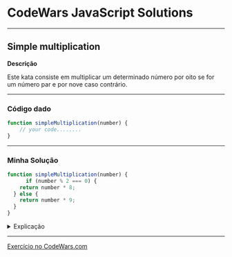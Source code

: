 # CodeWars JavaScript Solutions

---

## Simple multiplication


**Descrição**

Este kata consiste em multiplicar um determinado número por oito se for um número par e por nove caso contrário.

---

### Código dado

```JavaScript
function simpleMultiplication(number) {
    // your code........
}
```

---
### Minha Solução

```JavaScript
function simpleMultiplication(number) {
      if (number % 2 === 0) {
    return number * 8;
  } else {
    return number * 9;
  }
}
```

<details>
<summary>Explicação</summary>

A função `simpleMultiplication` verifica se o número é par usando o operador % (módulo). Se o resto da divisão por 2 for igual a zero, o número é par, e então o número é multiplicado por 8. Caso contrário, o número é ímpar, e é multiplicado por 9.

</details>

---

[Exercício no CodeWars.com](https://www.codewars.com/kata/583710ccaa6717322c000105/train/javascript)